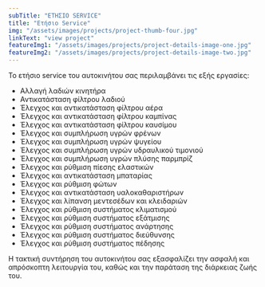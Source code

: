 ```yaml
---
subTitle: "ΕΤΗΣΙΟ SERVICE"
title: "Ετήσιο Service"
img: "/assets/images/projects/project-thumb-four.jpg"
linkText: "view project"
featureImg1: "/assets/images/projects/project-details-image-one.jpg"
featureImg2: "/assets/images/projects/project-details-image-two.jpg"
---
```

Το ετήσιο service του αυτοκινήτου σας περιλαμβάνει τις εξής εργασίες:

- Αλλαγή λαδιών κινητήρα
- Αντικατάσταση φίλτρου λαδιού
- Έλεγχος και αντικατάσταση φίλτρου αέρα
- Έλεγχος και αντικατάσταση φίλτρου καμπίνας
- Έλεγχος και αντικατάσταση φίλτρου καυσίμου
- Έλεγχος και συμπλήρωση υγρών φρένων
- Έλεγχος και συμπλήρωση υγρών ψυγείου
- Έλεγχος και συμπλήρωση υγρών υδραυλικού τιμονιού
- Έλεγχος και συμπλήρωση υγρών πλύσης παρμπρίζ
- Έλεγχος και ρύθμιση πίεσης ελαστικών
- Έλεγχος και αντικατάσταση μπαταρίας
- Έλεγχος και ρύθμιση φώτων
- Έλεγχος και αντικατάσταση υαλοκαθαριστήρων
- Έλεγχος και λίπανση μεντεσέδων και κλειδαριών
- Έλεγχος και ρύθμιση συστήματος κλιματισμού
- Έλεγχος και ρύθμιση συστήματος εξάτμισης
- Έλεγχος και ρύθμιση συστήματος ανάρτησης
- Έλεγχος και ρύθμιση συστήματος διεύθυνσης
- Έλεγχος και ρύθμιση συστήματος πέδησης

Η τακτική συντήρηση του αυτοκινήτου σας εξασφαλίζει την ασφαλή και απρόσκοπτη λειτουργία του, καθώς και την παράταση της διάρκειας ζωής του.